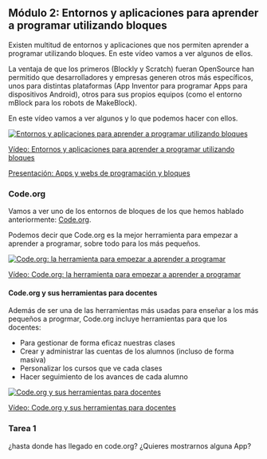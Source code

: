 ## Módulo 2: Entornos y aplicaciones para aprender a programar utilizando bloques

Existen multitud de entornos y aplicaciones que nos permiten aprender a programar utilizando bloques. En este vídeo vamos a ver algunos de ellos.

La ventaja de que los primeros (Blockly y Scratch) fueran OpenSource han  permitido que desarrolladores y empresas generen otros más específicos, unos para distintas plataformas (App Inventor para programar Apps para dispositivos Android), otros para sus propios equipos (como el entorno mBlock para los robots de MakeBlock).

En este vídeo vamos a ver algunos y lo que podemos hacer con ellos.

[![Entornos y aplicaciones para aprender a programar utilizando bloques](https://img.youtube.com/vi/YpARH-1AqmY/0.jpg)](https://youtu.be/YpARH-1AqmY)


[Vídeo: Entornos y aplicaciones para aprender a programar utilizando bloques](https://youtu.be/YpARH-1AqmY)

[Presentación: Apps y webs de programación y bloques](https://docs.google.com/presentation/d/1VPjpZB5izt89QtBiWuQEy7NU_Boi-tGnfXmLtRP2AA4/edit?usp=sharing)


### Code.org

Vamos a ver uno de los entornos de bloques de los que hemos hablado anteriormente: [Code.org](https://Code.org).

Podemos decir que Code.org es la mejor herramienta para empezar a aprender a programar, sobre todo para los más pequeños.

[![Code.org: la herramienta para empezar a aprender a programar](https://img.youtube.com/vi/7HmUL28cxTw/0.jpg)](https://youtu.be/7HmUL28cxTw)


[Vídeo:  Code.org: la herramienta para empezar a aprender a programar](https://youtu.be/7HmUL28cxTw)

#### Code.org y sus herramientas para docentes

Además de ser una de las herramientas más usadas para enseñar a los más pequeños a progrmar, Code.org incluye herramientas para que los docentes:

* Para gestionar de forma eficaz nuestras clases
* Crear y administrar las cuentas de los alumnos (incluso de forma masiva)
* Personalizar los cursos que ve cada clases
* Hacer seguimiento de los avances de cada alumno

[![Code.org y sus herramientas para docentes](https://img.youtube.com/vi/atmbbAqsEQU/0.jpg)](https://youtu.be/atmbbAqsEQU)

[Vídeo: Code.org y sus herramientas para docentes](https://youtu.be/atmbbAqsEQU)

### Tarea 1
¿hasta donde has llegado en code.org?
¿Quieres mostrarnos alguna App?

